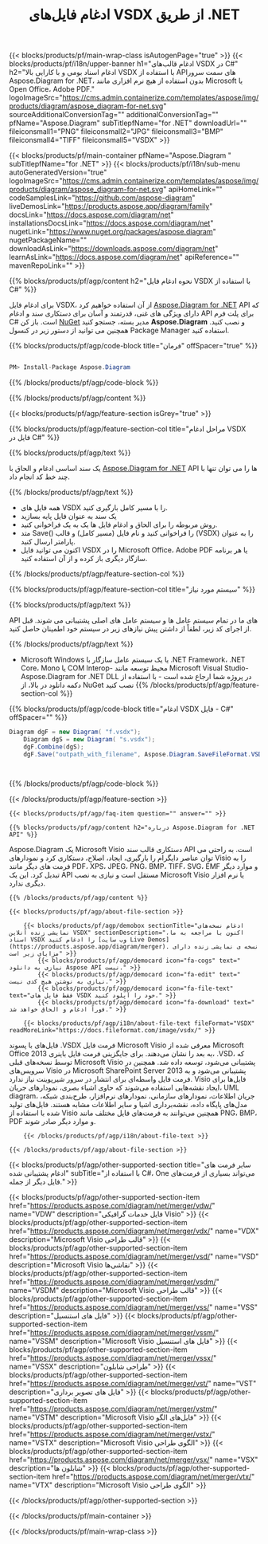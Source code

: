 ﻿---
title: ادغام فایل‌های VSDX از طریق .NET 
weight: 460
url: /fa/net/merger/vsdx/ 
description: کد منبع C# برای ترکیب اسناد VSDX در .NET Framework، .NET Core، Mono یا COM Interop.
---
{{< blocks/products/pf/main-wrap-class isAutogenPage="true" >}}
{{< blocks/products/pf/i18n/upper-banner h1="ادغام قالب‌های VSDX در C#" h2="ادغام اسناد بومی و با کارایی بالا VSDX با استفاده از APIهای سمت سرور Aspose.Diagram for .NET، بدون استفاده از هیچ نرم افزاری مانند Microsoft یا Open Office، Adobe PDF." logoImageSrc="https://cms.admin.containerize.com/templates/aspose/img/products/diagram/aspose_diagram-for-net.svg" sourceAdditionalConversionTag="" additionalConversionTag="" pfName="Aspose.Diagram" subTitlepfName="for .NET" downloadUrl="" fileiconsmall1="PNG" fileiconsmall2="JPG" fileiconsmall3="BMP" fileiconsmall4="TIFF" fileiconsmall5="VSDX" >}}

{{< blocks/products/pf/main-container pfName="Aspose.Diagram " subTitlepfName="for .NET" >}}
{{< blocks/products/pf/i18n/sub-menu autoGeneratedVersion="true" logoImageSrc="https://cms.admin.containerize.com/templates/aspose/img/products/diagram/aspose_diagram-for-net.svg" apiHomeLink="" codeSamplesLink="https://github.com/aspose-diagram" liveDemosLink="https://products.aspose.app/diagram/family" docsLink="https://docs.aspose.com/diagram/net" installationsDocsLink="https://docs.aspose.com/diagram/net" nugetLink="https://www.nuget.org/packages/aspose.diagram" nugetPackageName="" downloadAsLink="https://downloads.aspose.com/diagram/net" learnAsLink="https://docs.aspose.com/diagram/net" apiReference="" mavenRepoLink="" >}}

{{% blocks/products/pf/agp/content h2="نحوه ادغام فایل VSDX با استفاده از C#" %}}

 برای ادغام فایل VSDX، از آن استفاده خواهیم کرد
 [Aspose.Diagram for .NET](https://products.aspose.com/diagram/net) 
 API که دارای ویژگی های غنی، قدرتمند و آسان برای دستکاری سند و ادغام API برای پلت فرم C# است. باز کن
 [NuGet](https://www.nuget.org/packages/aspose.diagram) 
 مدیر بسته، جستجو کنید
 **Aspose.Diagram** 
 و نصب کنید. همچنین می توانید از دستور زیر در کنسول Package Manager استفاده کنید.

{{% blocks/products/pf/agp/code-block title="فرمان" offSpacer="true" %}}

```cs

PM> Install-Package Aspose.Diagram


```

{{% /blocks/products/pf/agp/code-block %}}

{{% /blocks/products/pf/agp/content %}}

{{< blocks/products/pf/agp/feature-section isGrey="true" >}}

{{% blocks/products/pf/agp/feature-section-col title="مراحل ادغام VSDX فایل در C#" %}}

{{% blocks/products/pf/agp/text %}}

 یک سند اساسی ادغام و الحاق با
 [Aspose.Diagram for .NET](https://products.aspose.com/diagram/net) 
 API ها را می توان تنها با چند خط کد انجام داد.

{{% /blocks/products/pf/agp/text %}}

+ همه فایل های VSDX را با مسیر کامل بارگیری کنید.
+ یک سند به عنوان فایل پایه بسازید
+ روش مربوطه را برای الحاق و ادغام فایل ها یک به یک فراخوانی کنید.
+ متد Save() را فراخوانی کنید و نام فایل (مسیر کامل) و قالب (VSDX) را به عنوان پارامتر ارسال کنید.
+ اکنون می توانید فایل VSDX را در Microsoft Office، Adobe PDF یا هر برنامه سازگار دیگری باز کرده و از آن استفاده کنید.

{{% /blocks/products/pf/agp/feature-section-col %}}

{{% blocks/products/pf/agp/feature-section-col title="سیستم مورد نیاز" %}}

{{% blocks/products/pf/agp/text %}}

 API های ما در تمام سیستم عامل ها و سیستم عامل های اصلی پشتیبانی می شوند. قبل از اجرای کد زیر، لطفاً از داشتن پیش نیازهای زیر در سیستم خود اطمینان حاصل کنید.

{{% /blocks/products/pf/agp/text %}}

- Microsoft Windows یا یک سیستم عامل سازگار با .NET Framework، .NET Core، Mono یا COM Interop- محیط توسعه مانند Microsoft Visual Studio- Aspose.Diagram for .NET DLL در پروژه شما ارجاع شده است - با استفاده از دکمه دانلود در بالا، از NuGet نصب کنید
{{% /blocks/products/pf/agp/feature-section-col %}}

{{% blocks/products/pf/agp/code-block title="ادغام VSDX فایل - C#" offSpacer="" %}}

```cs
Diagram dgF = new Diagram( "f.vsdx");
    Diagram dgS = new Diagram( "s.vsdx");
    dgF.Combine(dgS);
    dgF.Save("outpath_with_filename", Aspose.Diagram.SaveFileFormat.VSDX);  

    


```

{{% /blocks/products/pf/agp/code-block %}}

{{< /blocks/products/pf/agp/feature-section >}}

    {{< blocks/products/pf/agp/faq-item question="" answer="" >}}
 

<!-- aboutfile Starts -->

    {{% blocks/products/pf/agp/content h2="درباره Aspose.Diagram for .NET API" %}}

 Aspose.Diagram یک Microsoft Visio دستکاری قالب سند API است. به راحتی می توان عناصر دایگرام را بارگیری، ایجاد، اصلاح، دستکاری کرد و نمودارهای Visio را به فرمت های دیگر مانند PDF، XPS، JPEG، PNG، BMP، TIFF، SVG، EMF و موارد دیگر تبدیل کرد. این یک API مستقل است و نیازی به نصب Microsoft Visio یا نرم افزار دیگری ندارد.  



    {{% /blocks/products/pf/agp/content %}}

    {{< blocks/products/pf/agp/about-file-section >}}

        {{< blocks/products/pf/agp/demobox sectionTitle="ادغام نسخه‌های نمایشی زنده آنلاین VSDX" sectionDescription="اکنون با مراجعه به ما، اسناد VSDX را ادغام کنید [وب سایت Live Demos](https://products.aspose.app/diagram/merger). نسخه ی نمایشی زنده دارای مزایای زیر است" >}}
            {{< blocks/products/pf/agp/democard icon="fa-cogs" text=" نیازی به دانلود Aspose API نیست." >}}
            {{< blocks/products/pf/agp/democard icon="fa-edit" text=" نیازی به نوشتن هیچ کدی نیست." >}}
            {{< blocks/products/pf/agp/democard icon="fa-file-text" text="فقط فایل های VSDX خود را آپلود کنید." >}}
            {{< blocks/products/pf/agp/democard icon="fa-download" text=" فوراً ادغام و الحاق خواهد شد." >}}

        {{< blocks/products/pf/agp/i18n/about-file-text fileFormat="VSDX" readMoreLink="https://docs.fileformat.com/image/vsdx/" >}}
فایل‌های با پسوند .VSDX فرمت فایل Microsoft Visio معرفی شده از Microsoft Office 2013 به بعد را نشان می‌دهند. برای جایگزینی فرمت فایل باینری، .VSD، که توسط نسخه‌های قبلی Microsoft Visio پشتیبانی می‌شود، توسعه داده شد. همچنین در سرویس‌های Visio در Microsoft SharePoint Server 2013 پشتیبانی می‌شود و به فرمت فایل واسطه‌ای برای انتشار در سرور شیرپوینت نیاز ندارد. Visio فایل‌ها برای ایجاد نقشه‌هایی استفاده می‌شوند که حاوی اشیاء بصری، نمودارهای جریان، UML diagram، جریان اطلاعات، نمودارهای سازمانی، نمودارهای نرم‌افزار، طرح‌بندی شبکه، مدل‌های پایگاه داده، نقشه‌برداری اشیا و سایر اطلاعات مشابه هستند. فایل‌های تولید شده با استفاده از Visio همچنین می‌توانند به فرمت‌های فایل مختلف مانند PNG، BMP، PDF و موارد دیگر صادر شوند. 

        {{< /blocks/products/pf/agp/i18n/about-file-text >}}

    {{< /blocks/products/pf/agp/about-file-section >}}

<!-- aboutfile Ends -->

{{< blocks/products/pf/agp/other-supported-section title="سایر فرمت های ادغام پشتیبانی شده" subTitle="با استفاده از C#، One می‌تواند بسیاری از فرمت‌های فایل دیگر از جمله." >}}

{{< blocks/products/pf/agp/other-supported-section-item href="https://products.aspose.com/diagram/net/merger/vdw/" name="VDW" description="فایل خدمات گرافیکی Visio" >}}
{{< blocks/products/pf/agp/other-supported-section-item href="https://products.aspose.com/diagram/net/merger/vdx/" name="VDX" description="Microsoft Visio قالب طراحی" >}}
{{< blocks/products/pf/agp/other-supported-section-item href="https://products.aspose.com/diagram/net/merger/vsd/" name="VSD" description="Microsoft Visio نقاشی‌ها" >}}
{{< blocks/products/pf/agp/other-supported-section-item href="https://products.aspose.com/diagram/net/merger/vsdm/" name="VSDM" description="Microsoft Visio قالب طراحی" >}}
{{< blocks/products/pf/agp/other-supported-section-item href="https://products.aspose.com/diagram/net/merger/vss/" name="VSS" description="فایل های استنسیل" >}}
{{< blocks/products/pf/agp/other-supported-section-item href="https://products.aspose.com/diagram/net/merger/vssm/" name="VSSM" description="Microsoft Visio فایل های استنسیل" >}}
{{< blocks/products/pf/agp/other-supported-section-item href="https://products.aspose.com/diagram/net/merger/vssx/" name="VSSX" description="طراحی شابلون" >}}
{{< blocks/products/pf/agp/other-supported-section-item href="https://products.aspose.com/diagram/net/merger/vst/" name="VST" description="فایل های تصویر برداری" >}}
{{< blocks/products/pf/agp/other-supported-section-item href="https://products.aspose.com/diagram/net/merger/vstm/" name="VSTM" description="Microsoft Visio فایل‌های الگو" >}}
{{< blocks/products/pf/agp/other-supported-section-item href="https://products.aspose.com/diagram/net/merger/vstx/" name="VSTX" description="Microsoft Visio الگوی طراحی" >}}
{{< blocks/products/pf/agp/other-supported-section-item href="https://products.aspose.com/diagram/net/merger/vsx/" name="VSX" description="شابلون ها" >}}
{{< blocks/products/pf/agp/other-supported-section-item href="https://products.aspose.com/diagram/net/merger/vtx/" name="VTX" description="Microsoft Visio الگوی طراحی" >}}

{{< /blocks/products/pf/agp/other-supported-section >}}

{{< /blocks/products/pf/main-container >}}
    
{{< /blocks/products/pf/main-wrap-class >}}